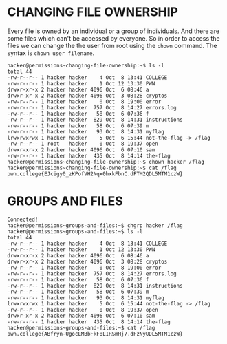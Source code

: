 # CHANGING FILE OWNERSHIP
Every file is owned by an individual or a group of individuals. And there are some files which can't be accessed by everyone. So in order to access the files we can change the the user from root using the ```chown``` command.
The syntax is ``` chown user filename ```.

```Connected!
hacker@permissions~changing-file-ownership:~$ ls -l
total 44
-rw-r--r-- 1 hacker hacker    4 Oct  8 13:41 COLLEGE
-rw-r--r-- 1 hacker hacker    1 Oct 12 13:30 PWN
drwxr-xr-x 2 hacker hacker 4096 Oct  6 08:46 a
drwxr-xr-x 2 hacker hacker 4096 Oct  3 08:28 cryptos
-rw-r--r-- 1 hacker hacker    0 Oct  8 19:00 error
-rw-r--r-- 1 hacker hacker  757 Oct  8 14:27 errors.log
-rw-r--r-- 1 hacker hacker   58 Oct  6 07:36 f
-rw-r--r-- 1 hacker hacker  829 Oct  8 14:31 instructions
-rw-r--r-- 1 hacker hacker   58 Oct  6 07:39 m
-rw-r--r-- 1 hacker hacker   93 Oct  8 14:31 myflag
lrwxrwxrwx 1 hacker hacker    5 Oct  6 15:44 not-the-flag -> /flag
-rw-r--r-- 1 root   hacker    0 Oct  8 19:37 open
drwxr-xr-x 2 hacker hacker 4096 Oct  6 07:10 sam
-rw-r--r-- 1 hacker hacker  435 Oct  8 14:14 the-flag
hacker@permissions~changing-file-ownership:~$ chown hacker /flag
hacker@permissions~changing-file-ownership:~$ cat /flag
pwn.college{EJcigy0_zKPofVH2Nqx0hxkFbnC.dFTM2QDL5MTM1czW}
```


# GROUPS AND FILES

```
Connected!
hacker@permissions~groups-and-files:~$ chgrp hacker /flag
hacker@permissions~groups-and-files:~$ ls -l
total 44
-rw-r--r-- 1 hacker hacker    4 Oct  8 13:41 COLLEGE
-rw-r--r-- 1 hacker hacker    1 Oct 12 13:30 PWN
drwxr-xr-x 2 hacker hacker 4096 Oct  6 08:46 a
drwxr-xr-x 2 hacker hacker 4096 Oct  3 08:28 cryptos
-rw-r--r-- 1 hacker hacker    0 Oct  8 19:00 error
-rw-r--r-- 1 hacker hacker  757 Oct  8 14:27 errors.log
-rw-r--r-- 1 hacker hacker   58 Oct  6 07:36 f
-rw-r--r-- 1 hacker hacker  829 Oct  8 14:31 instructions
-rw-r--r-- 1 hacker hacker   58 Oct  6 07:39 m
-rw-r--r-- 1 hacker hacker   93 Oct  8 14:31 myflag
lrwxrwxrwx 1 hacker hacker    5 Oct  6 15:44 not-the-flag -> /flag
-rw-r--r-- 1 hacker hacker    0 Oct  8 19:37 open
drwxr-xr-x 2 hacker hacker 4096 Oct  6 07:10 sam
-rw-r--r-- 1 hacker hacker  435 Oct  8 14:14 the-flag
hacker@permissions~groups-and-files:~$ cat /flag
pwn.college{ABfryn-UgocLMBbFkF8LIRSmHj7.dFzNyUDL5MTM1czW}
```
